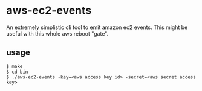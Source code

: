 aws-ec2-events
==============

An extremely simplistic cli tool to emit amazon ec2 events. This might be useful with this whole aws reboot "gate".

usage
-----

	$ make
	$ cd bin
	$ ./aws-ec2-events -key=<aws access key id> -secret=<aws secret access key>

